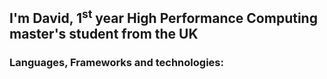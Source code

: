 ## I'm David, 1<sup>st</sup> year High Performance Computing master's student from the UK
### Languages, Frameworks and technologies:

